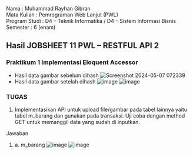 Nama : Muhammad Rayhan Gibran <br>
Mata Kuliah : Pemrograman Web Lanjut (PWL) <br>
Program Studi : D4 – Teknik Informatika / D4 – Sistem Informasi Bisnis <br>
Semester : 6 (enam)  <br>

## Hasil JOBSHEET 11 PWL – RESTFUL API 2

### Praktikum 1 Implementasi Eloquent Accessor
- Hasil data gambar sebelum dihash
  ![Screenshot 2024-05-07 072339](https://github.com/gbrn7/PWL_2024/assets/127575934/cb2b2a57-a958-4bdd-8a27-c4102d64ddc3)
- Hasil data gambar setelah dihash
![image](https://github.com/gbrn7/PWL_2024/assets/127575934/e3bae01c-6c1b-4519-98a8-8303579395a6)
![image](https://github.com/gbrn7/PWL_2024/assets/127575934/694946d7-1b92-45f1-a205-3d9ed7f8e5fa)


 ### TUGAS
1. Implementasikan API untuk upload file/gambar pada tabel lainnya yaitu tabel m_barang dan 
gunakan pada transaksi. Uji coba dengan method GET untuk memanggil data yang sudah di 
inputkan.

Jawaban
1. a. m_barang
   ![image](https://github.com/gbrn7/PWL_2024/assets/127575934/2d896259-913d-4b8e-84ff-0e9ee7038e0d)
   ![image](https://github.com/gbrn7/PWL_2024/assets/127575934/dfaad3f7-0850-4510-baa9-e7f23b37c214)











    




